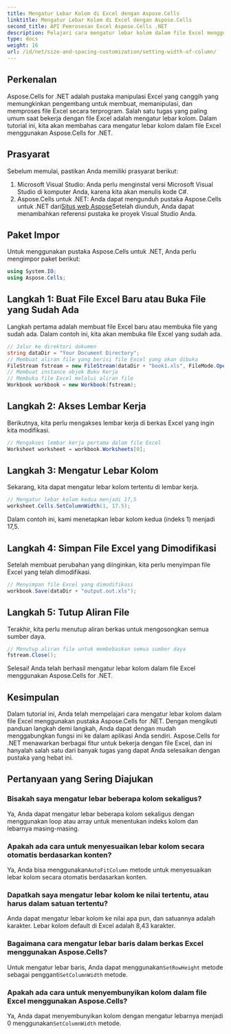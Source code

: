 ```yaml
---
title: Mengatur Lebar Kolom di Excel dengan Aspose.Cells
linktitle: Mengatur Lebar Kolom di Excel dengan Aspose.Cells
second_title: API Pemrosesan Excel Aspose.Cells .NET
description: Pelajari cara mengatur lebar kolom dalam file Excel menggunakan pustaka Aspose.Cells for .NET. Ikuti panduan langkah demi langkah kami untuk dengan mudah menggabungkan fungsi ini ke dalam aplikasi Anda.
type: docs
weight: 16
url: /id/net/size-and-spacing-customization/setting-width-of-column/
---
```

## Perkenalan
Aspose.Cells for .NET adalah pustaka manipulasi Excel yang canggih yang memungkinkan pengembang untuk membuat, memanipulasi, dan memproses file Excel secara terprogram. Salah satu tugas yang paling umum saat bekerja dengan file Excel adalah mengatur lebar kolom. Dalam tutorial ini, kita akan membahas cara mengatur lebar kolom dalam file Excel menggunakan Aspose.Cells for .NET.
## Prasyarat
Sebelum memulai, pastikan Anda memiliki prasyarat berikut:
1. Microsoft Visual Studio: Anda perlu menginstal versi Microsoft Visual Studio di komputer Anda, karena kita akan menulis kode C#.
2.  Aspose.Cells untuk .NET: Anda dapat mengunduh pustaka Aspose.Cells untuk .NET dari[Situs web Aspose](https://releases.aspose.com/cells/net/)Setelah diunduh, Anda dapat menambahkan referensi pustaka ke proyek Visual Studio Anda.
## Paket Impor
Untuk menggunakan pustaka Aspose.Cells untuk .NET, Anda perlu mengimpor paket berikut:
```csharp
using System.IO;
using Aspose.Cells;
```
## Langkah 1: Buat File Excel Baru atau Buka File yang Sudah Ada
Langkah pertama adalah membuat file Excel baru atau membuka file yang sudah ada. Dalam contoh ini, kita akan membuka file Excel yang sudah ada.
```csharp
// Jalur ke direktori dokumen
string dataDir = "Your Document Directory";
// Membuat aliran file yang berisi file Excel yang akan dibuka
FileStream fstream = new FileStream(dataDir + "book1.xls", FileMode.Open);
// Membuat instance objek Buku Kerja
// Membuka file Excel melalui aliran file
Workbook workbook = new Workbook(fstream);
```
## Langkah 2: Akses Lembar Kerja
Berikutnya, kita perlu mengakses lembar kerja di berkas Excel yang ingin kita modifikasi.
```csharp
// Mengakses lembar kerja pertama dalam file Excel
Worksheet worksheet = workbook.Worksheets[0];
```
## Langkah 3: Mengatur Lebar Kolom
Sekarang, kita dapat mengatur lebar kolom tertentu di lembar kerja.
```csharp
// Mengatur lebar kolom kedua menjadi 17,5
worksheet.Cells.SetColumnWidth(1, 17.5);
```
Dalam contoh ini, kami menetapkan lebar kolom kedua (indeks 1) menjadi 17,5.
## Langkah 4: Simpan File Excel yang Dimodifikasi
Setelah membuat perubahan yang diinginkan, kita perlu menyimpan file Excel yang telah dimodifikasi.
```csharp
// Menyimpan file Excel yang dimodifikasi
workbook.Save(dataDir + "output.out.xls");
```
## Langkah 5: Tutup Aliran File
Terakhir, kita perlu menutup aliran berkas untuk mengosongkan semua sumber daya.
```csharp
// Menutup aliran file untuk membebaskan semua sumber daya
fstream.Close();
```
Selesai! Anda telah berhasil mengatur lebar kolom dalam file Excel menggunakan Aspose.Cells for .NET.
## Kesimpulan
Dalam tutorial ini, Anda telah mempelajari cara mengatur lebar kolom dalam file Excel menggunakan pustaka Aspose.Cells for .NET. Dengan mengikuti panduan langkah demi langkah, Anda dapat dengan mudah menggabungkan fungsi ini ke dalam aplikasi Anda sendiri. Aspose.Cells for .NET menawarkan berbagai fitur untuk bekerja dengan file Excel, dan ini hanyalah salah satu dari banyak tugas yang dapat Anda selesaikan dengan pustaka yang hebat ini.
## Pertanyaan yang Sering Diajukan
### Bisakah saya mengatur lebar beberapa kolom sekaligus?
Ya, Anda dapat mengatur lebar beberapa kolom sekaligus dengan menggunakan loop atau array untuk menentukan indeks kolom dan lebarnya masing-masing.
### Apakah ada cara untuk menyesuaikan lebar kolom secara otomatis berdasarkan konten?
 Ya, Anda bisa menggunakan`AutoFitColumn` metode untuk menyesuaikan lebar kolom secara otomatis berdasarkan konten.
### Dapatkah saya mengatur lebar kolom ke nilai tertentu, atau harus dalam satuan tertentu?
Anda dapat mengatur lebar kolom ke nilai apa pun, dan satuannya adalah karakter. Lebar kolom default di Excel adalah 8,43 karakter.
### Bagaimana cara mengatur lebar baris dalam berkas Excel menggunakan Aspose.Cells?
 Untuk mengatur lebar baris, Anda dapat menggunakan`SetRowHeight` metode sebagai pengganti`SetColumnWidth` metode.
### Apakah ada cara untuk menyembunyikan kolom dalam file Excel menggunakan Aspose.Cells?
 Ya, Anda dapat menyembunyikan kolom dengan mengatur lebarnya menjadi 0 menggunakan`SetColumnWidth` metode.
